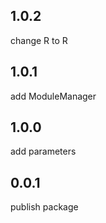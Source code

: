 ## 1.0.2
change R to R<T>

## 1.0.1
add ModuleManager

## 1.0.0
add parameters

## 0.0.1
publish package
